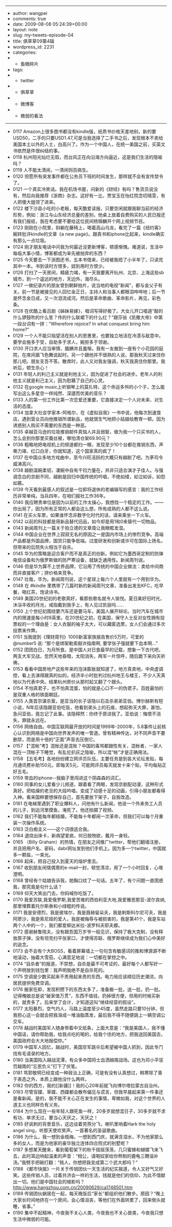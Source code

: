 - ---
- author: wangpei
- comments: true
- date: 2009-08-08 05:24:39+00:00
- layout: note
- slug: my-tweets-episode-04
- title: 俱草草09第4辑
- wordpress_id: 2231
- categories:
- - 鱼眼碎片
- tags:
- - twitter
- - 俱草草
- - 微博客
- - 微弱的看法
- ---
- 0117 Amazon上很多图书都没有kindle版，纸质书价格天差地别，新的要USD50，二手的只要USD1.47,可是当我选择了二手书之后，发现根本不卖给美国本土以外的人士，白高兴了。作为一个中国人，在统一美国之前，买英文书依然是件很纠结的事。
- 0118 杭州阳光灿烂无瑕，而台风正在向沿海方向逼近，这是我们生活的隐喻吗？
- 0119 人不能太清闲，一清闲则百病生。
- 0120 但愿所有突发事件都在公务员下班的时间发生，那样就不会有宣传禁令了。
- 0121 一个真实冷笑话。我在机场书屋，问新的《财经》有吗？售货员说没有，然后向我推荐《浙商》杂志。这好有一比，贾宝玉在怡红院念叨晴雯，有人把傻大姐领了进来。
- 0122 楼下沙县小吃的小老板，每天酷爱读报，只要空闲就跟我聊当前的经济形势，例如：浙江与山东经济总量的差别，他桌上放着自费购买的人民日报还有我们报纸，我在考虑要不要给这位民间杨锦麟开个网上视频节目。
- 0123 刚刚在小院里，斜躺在藤椅上，喝着高山乌龙，看完了一篇《纽约客》婉转批评kindle的文章《a new page》。跟真书和iphone比起来，kindle确实有那么一点垃圾。
- 0124 刚才朋友电话中问我为何最近没更新博客，顿感惭愧。难道说，生活中每临大事小情，博客都成为率先被抛弃的东西？
- 0125 今天要去一下浙图还书，五本书借来，已经被我捂了小半年了，只读完其中一本。书到读时方恨多，妞到用时方恨少。
- 0126 打扫了一天房间，精疲力竭，有一天我要离开杭州、北京、上海这些sb城市，到一个遥远的地方，天边外，海尽头。
- 0127 一做纪录片的朋友曾到朝鲜拍片，说当地的电视“新闻”，都与金父子有关。前一节是被接见的人回忆金正日，主持人和当事人都眼泪哗哗地；后一节是怀念金日成，又一次泪流成河。然后是革命歌曲、革命影片，再见，彩色条。
- 0128 在优酷上看吕剧《姊妹易嫁》，唱词写得好极了。大女儿开口唱道“敲的什么锣鼓吹的什么笙？传的什么联裙下的什么红？”跟莎翁《凯撒大帝》中第一段台词有一拼：“Wherefore rejoice? In what conquest bring him home?”
- 0129 一个人不能只指望活在别人的恩惠里，也要独立地活在冷漠与敌意中。要学会施多于受，自助多于求人，婉拒多于领谢。
- 0130 开口求人应当审慎、腼腆并且羞惭。我有一友搬到一座有个小花园的庭院，在席间眉飞色舞说起时。另一个跟他并不很熟的人说，那我秋天过来住你那儿吧。朋友支吾不答。散席时，此人又对我友强调，秋天我真住你那里。我听后，顿生杀心！
- 0131 年轻人的利己主义就是利他主义，因为促进了社会的进步。老年人的利他主义就是利己主义，因为慰藉了自己的心灵。
- 0132 在google music上听钢琴上的莫扎特，这个命运多舛的小个子，怎么能写出这么多星空一样纯然、深邃而优美的音乐？
- 0133 人的第一份工作比第一次恋爱还重要，它直接决定一个人对未来、对生活的态度。
- 0134 加拿大社会学家本-阿格尔，在《虚拟自我》一书中说，他每次到速食店，遇到营业员向他推销所谓新品，他就很生气地把小姑娘给教育一顿。因为诱惑别人购买不需要的东西是一种恶。
- 0135 卓越亚马逊的垃圾推销邮件真恼人并且弱智，做为我一个只买书的人，怎么会到你那里买蚕丝被，哪怕清仓架69.90元？
- 0136 粗略地把电视机上的频道都扫一眼，发现至少10个台都在推销东西，声嘶力竭、红口白牙，你就知道，这个国家真的疯了！
- 0137 在中国众多地方戏曲中，至今兴旺活跃的大概只有越剧了吧。为茅司令威涛高兴。
- 0138 越剧温婉柔韧，凄婉中自有千钧力量在，并非只适合演才子佳人。与强调念白的京剧不同，越剧是回归中国传统的吟唱，不绝如缕，如泣如诉，如怨如慕。
- 0139 今天看到最感人的叙述是一位即将退休的老编辑写的感言：我的工作经历非常单纯，当兵四年，在咱们报社工作36年。
- 0140 我应聘贵单位是因为以前的工作太操心，我想找一个稳定的工作。——你出局了，因为所有正常的人都会这么想，所有成熟的人都不这么说。
- 0141 在买火车票，如果谁怀念非数字化时代的话，请来乘坐一下火车。
- 0142 以前的科技都是用新品替代旧品，如今却是用1和0来替代一切物品。
- 0143 新闻周刊上一篇关于拍立德的文章竟让我眼眶发湿。
- 0144 中国企业在世界上寂寂无名的原因之一是国内市场上的惨烈竞争。高端产品都是外国品牌，国货只能争低端。过度研发和创新或许可在国际上扬名，但带来的后院失火相当于自杀。
- 0145 华为的策略是迎合客户而不是真正的创新。例如它为墨西哥定制的防弹电信设备和为俄罗斯做的防严寒设备，就缺乏通用性。新闻周刊说。
- 0146 但是华为算不上世界品牌，它沿用了传统的中国企业做法：卖给中间商而非直接客户；拼价格来竞争。
- 0147 壮哉，华为。新闻周刊说，这个星球上每六个人里就有一个用到华为。
- 0148 在 #kindle 里携带了几篇时新的新闻周刊文章，准备出发去KFC，吃早餐，喝红茶，饱读诗书。
- 0149 美国20世纪初的老歌真好，看那些歌名就令人愉悦。夏日美好旧时光，沐浴丰收的月光，戒指戴到我手上，有人见过凯丽吗……
- 0150 上个世纪初围绕要汽车还是要马车，美国人展开辩论。当时汽车在城市内的限速是每小时8英里。在20世纪之初，在美国，保守人士反对女性拥有投票权的一个理由是：女人衣服的袖子太大，可以藏匿选票，女人们会通过多次投票来作弊。
- 0151 当我提到《理财周刊》1000新富家族报告售价5万时，可爱的 @number5 说: “那个是绑架勒索敲诈指南啊, 要学张子强就要下血本啊...”
- 0152 团团白日，为月所食。是中国人对日食最早的记载，想象一下古代吧，两支大军交战，忽然天地昏暗，太阳消失，两军一片惊呼，随后跪下来向天祈祷。
- 0153 看看中国房地产这些年来的泡沫膨胀就知道了，地方真卖地，中央虚调控，看上去演得跟真的似的。经济半小时批判过杭州地王与楼王，不少人天真地以为代表中央。结果杭州房价从那时起又翻了个跟头。
- 0154 不怕真君子，也不怕真混蛋，怕的就是心口不一的伪君子。百姓最怕的是双重人格的铁面朝廷。
- 0155 人类首宗谋杀案，是亚当的长子该隐以石击杀弟弟亚伯。博尔赫斯有短小说，N年后该隐跟亚伯吃饭，他看到弟头上的石痕，想起弥天大罪，甚怕，急问亚伯，竟忘记了此事。该隐释然：你终于原谅我了。亚伯说：悔恨不消失，罪就永远在。
- 0156 网络自由。中国互联网最开放的时间是1999年-2000年，5.8事件让前核心认识到网络是中国向世界发声的唯一管道。曾有精神传达，对不同声音不要删禁，而是用十倍的“正面”声音去压倒它。
- 0157 【“混帐”考】混帐还是混账？中国的毒骂都跟性有关，混帐者，一家人混在一顶帐子下睡觉，有乱伦扒灰之隐喻，所以混“帐”才是正确用法。
- 0158 【五毛考】各地纷纷建立网评员队伍，主要任务是到各大论坛发贴，每月通讯费补助150元，即每天5元，可能网评员每天就发十来个贴，平均每贴正好五毛。
- 0159 带血的iphone--我脑子里闯进这个阴森森的词汇。
- 0160 同事的女儿爱看少儿频道，跟着看了两眼，发现京剧配动漫，这种形式真好。把枯燥的老旦的大段吟唱，变成了动感十足的动画，引得小朋友都看得入神。看来国粹要想保存自己，首先要放下架子，自我改造。
- 0161 在电梯里遇到了职业爆料人，问他有什么新闻，他说一个外来务工人员的儿子，到运河里摸鱼，淹死了。他还拍摄了视频。
- 0162 我们不能每年都结婚，不能每十年都闹一次革命，但我们可以每个月重装一次操作系统。
- 0163 泛白痴主义——这个词很适合我。
- 0164 退烧出徕卡，新病望爱疯，何日脱物欲，戴月一身轻。
- 0165 （Billy Graham）的热情，在朋友之间推广twitter，帮他们翻墙注册，并且把用户名、密码，dabr网址发到他们手机上。因为多一个twitter，中国就多一颗盐，一束光。
- 0166 起床，把自己投入到夏天的熔炉里去。
- 0167 收到朋友闲情偶寄的e-mail一封，顿觉清凉，用了一个小时回复，心境澄明。
- 0168 曾经有个姑娘告诉我，她胸口纹了一句话。五年了，有个问题一直困惑我，那究竟是句什么话？
- 0169 仰天大笑出门去，你妈喊你吃饭了。
- 0170 我爱苏联,我爱俄罗斯,我爱苦难的西伯利亚大地,我爱雅思那亚-波尔良纳,那里埋葬着托尔斯泰和小绿棍的传说。
- 0171 我是安德烈，我是彼埃尔，我是聂赫留朵夫，我是剌斯科尔尼可夫，我是阿廖沙，我是索尼娅的爱人，我是被侮辱与被损害的，我是第41个，我是车站两个人中的一个，我们都爱柳达米拉-波罗科夫耶夫娜。
- 0172 感谢赫鲁晓夫，没有跟吾国万岁爷一般见识，保持了极大克制，没有释放原子弹，没有坦克扫平张家口，才使得苏联、俄罗斯继续成为我们心中美好的追念。
- 0173 会不会有个大BOSS，看着屏幕墙上一句句含有敏感词的推和博源源不断地滚动，抽着大雪茄，心满意足地说：一切都在掌控之中。
- 0174 “自杀者”的报道，不禁想，自杀是最不可考证的，最好每个人都写好一个声明放到钱包里：我声明我绝不是自杀死的。
- 0175 空调是少数买起来不贵用起来贵的东西。电力局应该顺应历史潮流，向居民提供免费空调。
- 0176 搬家在即，发现积攒下的东西太多了，准备搬一批，送一批，扔一批。记得俺娘总是说“破家值万贯”，东西不值钱，扔掉很方便，但用的时候买新的，就贵多了。后来学了会计，才知道这叫“继续经营的假设”。
- 0177 太阳暴烈，空气灼人，马路上温度至少45度，虽然走路只要10分钟，但我担心这一会就会把我溶成一堆油脂蒸发，最后我不得不随便跳上一辆空调公交车。
- 0178 越战时美国军人随身带着中文纸条，上面大意是：“我是美国人，我不懂中国话，请你帮助我，给我点吃的喝的，给我个住的地方，把我送回美国去，美国政府会大大地报偿你。”
- 0179 中国军人回忆，越战时，美国空军跳伞后希望被中国人抓到，因此专门找有毛语录的地方。
- 0180 当美国陷入越战泥潭，有众多中国将士血洒越南战场。这也为邓小平惩罚越南的“忘恩负义”打下了伏笔。
- 0181 骂郭敬明已经变成一种政治上正确，可是有没有认真想过，韩寒除了善于表态之外，本质上跟他没什么两样。
- 0182 你的西方，我的[[新疆]]！我的心20年前就飞向博尔塔拉蒙古自治州。
- 0183 尽管官媒、草媒、西媒都会散布偏见与谎言，但我早晨起来第一件事还是看新闻。是的，我不能不关心正在发生的事情，卑微如我，对这个世界的人道主义也同样负有义务。
- 0184 为什么现在一些年轻人跟死鱼一样，20多岁就想混日子，30多岁就不求有功、单求无过，要当心天厌之，天厌之！
- 0185 好讽刺的背景音乐，这边谈着劳燕分飞，喇叭里响着Hark the holy angel sing，听那天使欢笑声。一首著名的圣诞歌曲。
- 0186 为什么，我一想到金瓶梅，一想到西门庆，就满含泪水，不为他家那么多的女人，而是为他家的豪华独立连体四合院式的别墅呢？
- 0187 多想某天醒来，看到葡萄架下的秋千摇摇荡荡，几只蜜蜂和蝴蝶飞来飞去，此时耳边响起温柔的声音：“相公，请喝奴家给你熬制的鹿龟三鞭滋补汤。”我劈手把碗打翻：“贱人，你想把我变成第二个武大郎吗？”
- 0188 《都市快报》一片关于传销团伙一天生活的纪实报道，令人又好气又好笑。这些传销人员，过着共济会一样的生活，钱就是他们的信仰，为此不惜献出一切。他们是中国社会的缩影吗？http://www.hangzhou.com.cn/20090629/ca1748501.htm
- 0189 传销团伙蜗居在一起，每天晚饭后“家长”都组织他们散步。原因？“晚上大家长时间地挤在一个房间，会心情沮丧，等他们在外面转累了，回来倒头就睡，省事。”
- 0190 集中不起精神，今夜我不关心人类，今夜我也不关心兽类，今夜我只想生活中微弱的可能。
